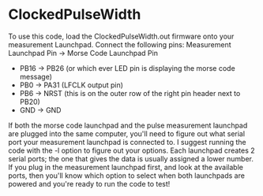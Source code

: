 # ClockedPulseWidth

To use this code, load the ClockedPulseWidth.out firmware onto your measurement Launchpad. Connect the following pins:
Measurement Launchpad Pin -> Morse Code Launchpad Pin

  - PB16  ->  PB26 (or which ever LED pin is displaying the morse code message)
  - PB0   ->  PA31 (LFCLK output pin)
  - PB6   ->  NRST (this is on the outer row of the right pin header next to PB20)
  -  GND   ->  GND

If both the morse code launchpad and the pulse measurement launchpad are plugged into the same computer, you'll need to 
figure out what serial port your measurement launchpad is connected to. I suggest running the code with the -l option to 
figure out your options. Each launchpad creates 2 serial ports; the one that gives the data is usually assigned a lower
number. If you plug in the measurement launchpad first, and look at the available ports, then you'll know which 
option to select when both launchpads are powered and you're ready to run the code to test!
